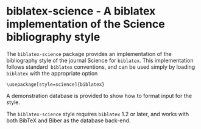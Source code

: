 biblatex-science - A biblatex implementation of the Science bibliography style
==============================================================================

The `biblatex-science` package provides an implementation of
the bibliography style of the journal Science for `biblatex`. This
implementation follows standard` biblatex` conventions, and can
be used simply by loading `biblatex` with the appropriate option

    \usepackage[style=science]{biblatex}
   
A demonstration database is provided to show how to format
input for the style. 

The `biblatex-science` style requires `biblatex` 1.2 or later,
and works with both BibTeX and Biber as the database back-end.
